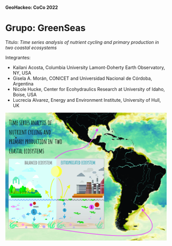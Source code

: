 **GeoHackeo: CoCo 2022**

# Grupo: GreenSeas

Titulo: *Time series analysis of nutrient cycling and primary production in two coastal ecosystems*

Integrantes:
- Kailani Acosta, Columbia University Lamont-Doherty Earth Observatory, NY, USA
- Gisela A. Morán, CONICET and Universidad Nacional de Córdoba, Argentina 
- Nicole Hucke, Center for Ecohydraulics Research at University of Idaho, Boise, USA
- Lucrecia Alvarez, Energy and Environment Institute, University of Hull, UK 

![Diagrama](https://github.com/gimoran/CocoGreenSeas/blob/main/diagrama%20con%20mapa.jpg)
